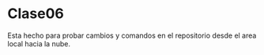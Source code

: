 # Clase06
Esta hecho para probar cambios y comandos en el repositorio desde el area local hacia la nube.
